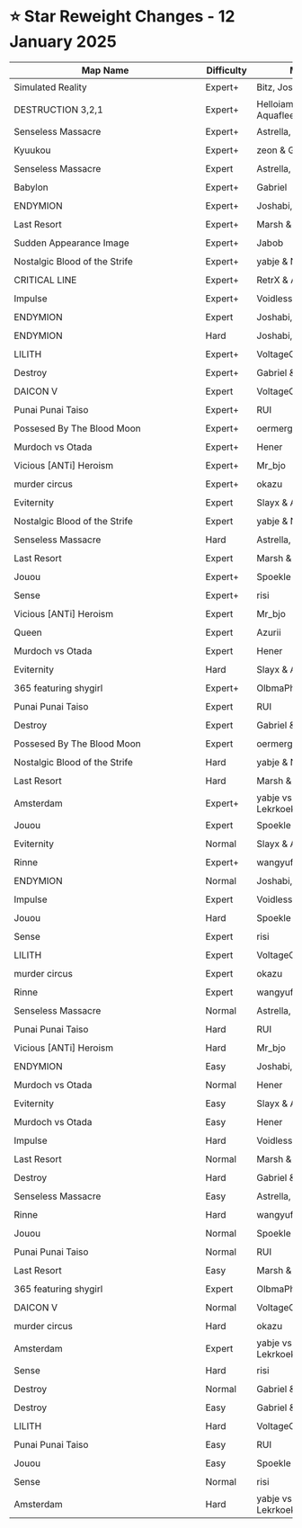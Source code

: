 # ⭐ Star Reweight Changes - 12 January 2025

| <div style="width:325px">Map Name</div> | <div style="width:75px">Difficulty</div> | <div style="width:200px">Mapper(s)</div> | <div style="width:175px">Star Rating Change</div> |
|-----|------------|-----------|---------------------------------------------------|
| Simulated Reality | Expert+ | Bitz, Joshabi & WalkingKat | ⭐ 13.68 → ⭐ 14.18 |
| DESTRUCTION 3,2,1 | Expert+ | Helloiamdaan, Bitz & Aquaflee | ⭐ 13.62 → ⭐ 14.0 |
| Senseless Massacre | Expert+ | Astrella, Bitz & Slayx | ⭐ 13.15 → ⭐ 13.82 |
| Kyuukou | Expert+ | zeon & Gabriel | ⭐ 13.04 → ⭐ 12.67 |
| Senseless Massacre | Expert | Astrella, Bitz & Slayx | ⭐ 12.86 → ⭐ 12.58 |
| Babylon | Expert+ | Gabriel | ⭐ 12.54 → ⭐ 12.34 |
| ENDYMION | Expert+ | Joshabi, Bitz & Fnyt | ⭐ 12.39 → ⭐ 12.75 |
| Last Resort | Expert+ | Marsh & Gabriel | ⭐ 12.36 → ⭐ 12.51 |
| Sudden Appearance Image | Expert+ | Jabob | ⭐ 12.33 → ⭐ 11.95 |
| Nostalgic Blood of the Strife | Expert+ | yabje & Nolanimations | ⭐ 12.23 → ⭐ 12.65 |
| CRITICAL LINE | Expert+ | RetrX & Aquaflee | ⭐ 11.99 → ⭐ 11.97 |
| Impulse | Expert+ | Voidless | ⭐ 11.89 → ⭐ 11.69 |
| ENDYMION | Expert | Joshabi, Bitz & Fnyt | ⭐ 11.72 → ⭐ 12.0 |
| ENDYMION | Hard | Joshabi, Bitz & Fnyt | ⭐ 11.59 → ⭐ 11.31 |
| LILITH | Expert+ | VoltageO | ⭐ 11.32 → ⭐ 11.12 |
| Destroy | Expert+ | Gabriel & okazu | ⭐ 11.3 → ⭐ 12.03 |
| DAICON V | Expert | VoltageO & riisi | ⭐ 11.09 → ⭐ 10.94 |
| Punai Punai Taiso | Expert+ | RUI | ⭐ 11.08 → ⭐ 11.03 |
| Possesed By The Blood Moon | Expert+ | oermergeesh | ⭐ 11.08 → ⭐ 11.75 |
| Murdoch vs Otada | Expert+ | Hener | ⭐ 10.92 → ⭐ 11.26 |
| Vicious [ANTi] Heroism | Expert+ | Mr_bjo | ⭐ 10.52 → ⭐ 9.9 |
| murder circus | Expert+ | okazu | ⭐ 10.41 → ⭐ 9.94 |
| Eviternity | Expert | Slayx & Aquaflee | ⭐ 10.35 → ⭐ 10.81 |
| Nostalgic Blood of the Strife | Expert | yabje & Nolanimations | ⭐ 10.31 → ⭐ 10.28 |
| Senseless Massacre | Hard | Astrella, Bitz & Slayx | ⭐ 9.9 → ⭐ 9.81 |
| Last Resort | Expert | Marsh & Gabriel | ⭐ 9.82 → ⭐ 10.24 |
| Jouou | Expert+ | Spoekle | ⭐ 9.2 → ⭐ 9.69 |
| Sense | Expert+ | risi | ⭐ 9.16 → ⭐ 9.28 |
| Vicious [ANTi] Heroism | Expert | Mr_bjo | ⭐ 9.1 → ⭐ 8.17 |
| Queen | Expert | Azurii | ⭐ 9.0 → ⭐ 9.61 |
| Murdoch vs Otada | Expert | Hener | ⭐ 8.92 → ⭐ 9.85 |
| Eviternity | Hard | Slayx & Aquaflee | ⭐ 8.75 → ⭐ 8.65 |
| 365 featuring shygirl | Expert+ | OlbmaPhlee & Alice | ⭐ 8.51 → ⭐ 8.6 |
| Punai Punai Taiso | Expert | RUI | ⭐ 8.39 → ⭐ 9.18 |
| Destroy | Expert | Gabriel & okazu | ⭐ 8.21 → ⭐ 9.77 |
| Possesed By The Blood Moon | Expert | oermergeesh | ⭐ 8.15 → ⭐ 8.35 |
| Nostalgic Blood of the Strife | Hard | yabje & Nolanimations | ⭐ 8.07 → ⭐ 8.33 |
| Last Resort | Hard | Marsh & Gabriel | ⭐ 7.99 → ⭐ 7.21 |
| Amsterdam | Expert+ | yabje vs. Mr_bjo (ft. Lekrkoekj) | ⭐ 7.77 → ⭐ 7.21 |
| Jouou | Expert | Spoekle | ⭐ 7.56 → ⭐ 7.83 |
| Eviternity | Normal | Slayx & Aquaflee | ⭐ 7.53 → ⭐ 7.63 |
| Rinne | Expert+ | wangyufy | ⭐ 7.52 → ⭐ 7.97 |
| ENDYMION | Normal | Joshabi, Bitz & Fnyt | ⭐ 7.49 → ⭐ 7.32 |
| Impulse | Expert | Voidless | ⭐ 7.28 → ⭐ 7.32 |
| Jouou | Hard | Spoekle | ⭐ 7.04 → ⭐ 7.14 |
| Sense | Expert | risi | ⭐ 6.72 → ⭐ 6.17 |
| LILITH | Expert | VoltageO | ⭐ 6.53 → ⭐ 6.27 |
| murder circus | Expert | okazu | ⭐ 6.34 → ⭐ 6.37 |
| Rinne | Expert | wangyufy | ⭐ 6.22 → ⭐ 6.57 |
| Senseless Massacre | Normal | Astrella, Bitz & Slayx | ⭐ 6.15 → ⭐ 7.9 |
| Punai Punai Taiso | Hard | RUI | ⭐ 6.14 → ⭐ 6.41 |
| Vicious [ANTi] Heroism | Hard | Mr_bjo | ⭐ 5.86 → ⭐ 5.98 |
| ENDYMION | Easy | Joshabi, Bitz & Fnyt | ⭐ 5.63 → ⭐ 5.57 |
| Murdoch vs Otada | Normal | Hener | ⭐ 5.36 → ⭐ 6.38 |
| Eviternity | Easy | Slayx & Aquaflee | ⭐ 5.31 → ⭐ 5.74 |
| Murdoch vs Otada | Easy | Hener | ⭐ 4.97 → ⭐ 4.83 |
| Impulse | Hard | Voidless | ⭐ 4.95 → ⭐ 5.31 |
| Last Resort | Normal | Marsh & Gabriel | ⭐ 4.68 → ⭐ 5.46 |
| Destroy | Hard | Gabriel & okazu | ⭐ 4.68 → ⭐ 6.48 |
| Senseless Massacre | Easy | Astrella, Bitz & Slayx | ⭐ 4.61 → ⭐ 5.9 |
| Rinne | Hard | wangyufy | ⭐ 4.53 → ⭐ 4.75 |
| Jouou | Normal | Spoekle | ⭐ 4.53 → ⭐ 5.11 |
| Punai Punai Taiso | Normal | RUI | ⭐ 4.45 → ⭐ 4.6 |
| Last Resort | Easy | Marsh & Gabriel | ⭐ 4.43 → ⭐ 5.17 |
| 365 featuring shygirl | Expert | OlbmaPhlee & Alice | ⭐ 4.41 → ⭐ 4.86 |
| DAICON V | Normal | VoltageO & riisi | ⭐ 4.38 → ⭐ 5.26 |
| murder circus | Hard | okazu | ⭐ 4.36 → ⭐ 5.84 |
| Amsterdam | Expert | yabje vs. Mr_bjo (ft. Lekrkoekj) | ⭐ 4.35 → ⭐ 4.63 |
| Sense | Hard | risi | ⭐ 4.35 → ⭐ 4.85 |
| Destroy | Normal | Gabriel & okazu | ⭐ 4.35 → ⭐ 5.45 |
| Destroy | Easy | Gabriel & okazu | ⭐ 4.24 → ⭐ 4.75 |
| LILITH | Hard | VoltageO | ⭐ 4.24 → ⭐ 5.53 |
| Punai Punai Taiso | Easy | RUI | ⭐ 4.17 → ⭐ 4.12 |
| Jouou | Easy | Spoekle | ⭐ 4.15 → ⭐ 4.64 |
| Sense | Normal | risi | ⭐ 3.87 → ⭐ 4.45 |
| Amsterdam | Hard | yabje vs. Mr_bjo (ft. Lekrkoekj) | ⭐ 3.53 → ⭐ 3.86 |